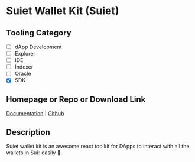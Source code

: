 # Suiet Wallet Kit (Suiet)

## Tooling Category

- [ ] dApp Development
- [ ] Explorer
- [ ] IDE
- [ ] Indexer
- [ ] Oracle
- [x] SDK

## Homepage or Repo or Download Link

[Documentation](https://kit.suiet.app/docs/QuickStart) | [Github](https://github.com/suiet/wallet-kit)

## Description

Suiet wallet kit is an awesome react toolkit for DApps to interact with all the wallets in Sui💧 easily 🥳.
